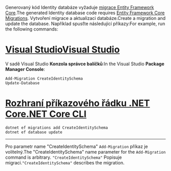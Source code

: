 <span data-ttu-id="ede06-101">Generovaný kód Identity databáze vyžaduje [migrace Entity Framework Core](/ef/core/managing-schemas/migrations/).</span><span class="sxs-lookup"><span data-stu-id="ede06-101">The generated Identity database code requires [Entity Framework Core Migrations](/ef/core/managing-schemas/migrations/).</span></span> <span data-ttu-id="ede06-102">Vytvoření migrace a aktualizaci databáze.</span><span class="sxs-lookup"><span data-stu-id="ede06-102">Create a migration and update the database.</span></span> <span data-ttu-id="ede06-103">Například spusťte následující příkazy:</span><span class="sxs-lookup"><span data-stu-id="ede06-103">For example, run the following commands:</span></span>

# <a name="visual-studiotabvisual-studio"></a>[<span data-ttu-id="ede06-104">Visual Studio</span><span class="sxs-lookup"><span data-stu-id="ede06-104">Visual Studio</span></span>](#tab/visual-studio)

<span data-ttu-id="ede06-105">V sadě Visual Studio **Konzola správce balíčků**:</span><span class="sxs-lookup"><span data-stu-id="ede06-105">In the Visual Studio **Package Manager Console**:</span></span>

```PMC
Add-Migration CreateIdentitySchema
Update-Database
```

# <a name="net-core-clitabnetcore-cli"></a>[<span data-ttu-id="ede06-106">Rozhraní příkazového řádku .NET Core</span><span class="sxs-lookup"><span data-stu-id="ede06-106">.NET Core CLI</span></span>](#tab/netcore-cli)

```cli
dotnet ef migrations add CreateIdentitySchema
dotnet ef database update
```

------

<span data-ttu-id="ede06-107">Pro parametr name "CreateIdentitySchema" `Add-Migration` příkaz je volitelný.</span><span class="sxs-lookup"><span data-stu-id="ede06-107">The "CreateIdentitySchema" name parameter for the `Add-Migration` command is arbitrary.</span></span> <span data-ttu-id="ede06-108">`"CreateIdentitySchema"` Popisuje migraci.</span><span class="sxs-lookup"><span data-stu-id="ede06-108">`"CreateIdentitySchema"` describes the migration.</span></span>
